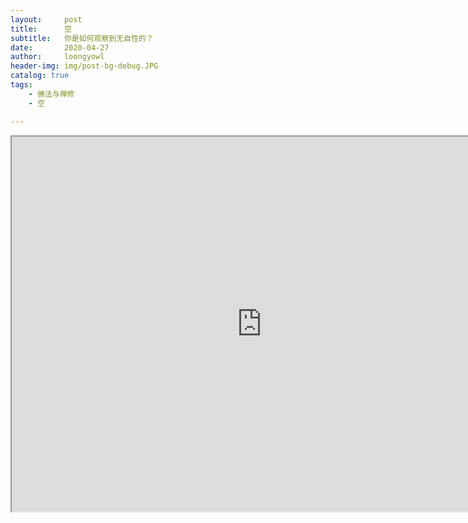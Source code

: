 ```yaml
---
layout:     post
title:      空
subtitle:   你是如何观察到无自性的？
date:       2020-04-27
author:     loongyowl
header-img: img/post-bg-debug.JPG
catalog: true
tags:
    - 佛法与禅修
    - 空

---
```




<iframe height=600 width=800 src="https://wg.isdot.net/api/un/img?key=user-upload/12123870/c935456d667dc514.gif">





![WeChat_public.jpg](https://wg.isdot.net/api/un/img?key=user-upload/12123870/e6b6a3e9dff7c551.jpg)

----

![licenses.png](https://wg.isdot.net/api/un/img?key=user-upload/12123870/d07ca65285ba7ca1.png)

本作品采用<a rel="license" href="http://creativecommons.org/licenses/by-nc/4.0/">知识共享署名-非商业性使用 4.0 国际许可协议</a>进行许可。